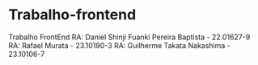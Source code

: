 # Trabalho-frontend
Trabalho FrontEnd
RA: Daniel Shinji Fuanki Pereira Baptista - 22.01627-9
RA: Rafael Murata - 23.10190-3
RA: Guilherme Takata Nakashima - 23.10106-7
